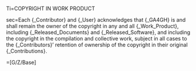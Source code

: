 Ti=COPYRIGHT IN WORK PRODUCT

sec=Each {_Contributor} and {_User} acknowledges that {_GA4GH} is and shall remain the owner of the copyright in any and all {_Work_Product}, including {_Released_Documents} and {_Released_Software}, and including the copyright in the compilation and collective work, subject in all cases to the {_Contributors}’ retention of ownership of the copyright in their original {_Contributions}.

=[G/Z/Base]

